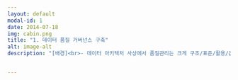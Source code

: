 ```yaml
---
layout: default
modal-id: 1
date: 2014-07-18
img: cabin.png
title: "1. 데이터 품질 거버넌스 구축"
alt: image-alt
description: "[배경]<br>- 데이터 아키텍처 사상에서 품질관리는 크게 구조/표준/활용/값 관점으로 나눌 수 있음<br>- 기존까지 사내에 데이터 아키텍처/표준화/모델링/품질관리 원칙 등이 부재한 상황<br>- 데이터 모델 검토, 데이터 표준화, 매핑정의서 관리 등의 업무는 수행하고 있었으나, 데이터 값 관점의 품질관리(dq) 업무는 전무한 상황<br><br><br>[해결 완료]<br>1. 기존 업무를 분석하여 데이터 아키텍처/표준화/모델링 원칙 제정<br> - 개요/용어/목적/역할/세부내용 등으로 구성 되었으며, 각 원칙별 내용은 아래와 같음<br> - 데이터 표준화 원칙 : 표준 구성(단어/용어/도메인/인포타입 등) 정의 및 관계, 표준별 세부 규칙, 명명규칙 등<br> - 데이터 모델링 원칙 : 테이블 명명규칙, pre/postfix 구분, 식별자 설계 원칙, 정규화/반정규화, 이력관리, 슈퍼-서브타입 변환 등<br><br>2. 데이터 품질관 현황 파악 및 레퍼런스 조사<br> - 데이터 품질 관련 수행/미수행 중인 task 정의<br> - 상용 dq 솔루션, 오픈소스(GX, Ydata 등) 등 카카오뱅크 환경을 고려한 도입/개발 검토<br> - Python을 활용하여 PoC 대상 DB 선정 및 데이터 프로파일링(ad-hoc) 진행<br> - 프로파일링 결과를 통해 Issue-up 진행(현황, 문제점, 개선 방향 등)<br> - Data Mesh 환경에 적합한 사용자 중심 데이터 품질관리 시스템 MVP 개발 및 설계(ERD, 시퀀스 다이어그램, 시스템 구조도 등)<br><br>3. 데이터 카탈로그 수집기 개발<br> - dq 업무(데이터 프로파일링, 품질 진단) 수행을 위해선 최신의 카탈로그 정보를 수집/유지해야 함<br> - 따라서 Oracle, MySQL, PostgreSQL DB 데이터 소스에 대한 카탈로그를 수집하여 Soft Delete 및 Upsert 할 수 있도록 하는 프로그램 개발(Django 기반)<br><br>4. 데이터 프로파일러 개발<br> - 프로파일링 수집 항목 정의(정적/패턴)<br> - Oracle, MySQL, PostgreSQL DB 데이터 소스에 대해 최고/최저/카디널리티/패턴 등 항목 수집이 가능한 프로파일러 개발(Django 기반)<br><br>5. 데이터 품질관리 시스템 개발<br> - 데이터 카탈로그 수집, 데이터 프로파일링 task 및 스케줄 관리, 수집제외 스키마 관리 등 Admin 개발<br> - 수집된 카탈로그 및 프로파일링 정보와 함께 메타데이터를 한 눈에 조회/검색할 수 있는 웹서비스 개발(데이터 디스커버리 목적)<br><br><br>[해결 진행중]<br>1. 데이터 품질 원칙 제정<br> - 개발된 품질관리 시스템 및 Cloud-Native, MSA 등을 모두 고려한 원칙 제정<br><br>2. 데이터 품질관리 시스템 고도화<br> - 별도의 검증 DB 및 정보계를 활용하지 않고 서비스 DB를 직접 품질진단 할 수 있는 아키텍처 설계 및 개발<br> - task(카탈로그 수집, 프로파일링, 품질진단 등) 관리 방식을 Celery에서 Airflow+K8S 방식으로 전환<br> - Hive metastore, Snowflake, Redshift 등 빅데이터 환경의 데이터 소스에 대해서도 관리할 수 있도록 개발 및 영역 확대 등"


---
```


